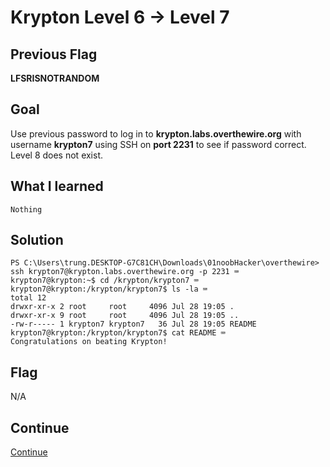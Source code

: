 # Krypton Level 6 → Level 7

## Previous Flag
<b>LFSRISNOTRANDOM</b>

## Goal
Use previous password to log in to <b>krypton.labs.overthewire.org</b> with username <b>krypton7</b> using SSH on <b>port 2231</b> to see if password correct. Level 8 does not exist.

## What I learned
```
Nothing
```

## Solution
```
PS C:\Users\trung.DESKTOP-G7C81CH\Downloads\01noobHacker\overthewire> ssh krypton7@krypton.labs.overthewire.org -p 2231 ⌨️
krypton7@krypton:~$ cd /krypton/krypton7 ⌨️
krypton7@krypton:/krypton/krypton7$ ls -la ⌨️
total 12
drwxr-xr-x 2 root     root     4096 Jul 28 19:05 .     
drwxr-xr-x 9 root     root     4096 Jul 28 19:05 ..    
-rw-r----- 1 krypton7 krypton7   36 Jul 28 19:05 README
krypton7@krypton:/krypton/krypton7$ cat README ⌨️
Congratulations on beating Krypton!
```

## Flag
N/A

## Continue
[Continue](./Narnia0000.md)